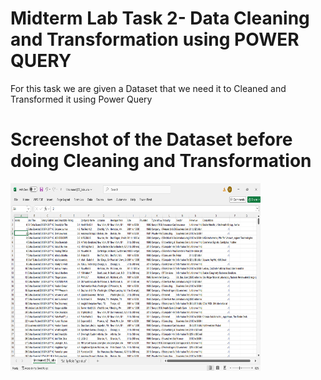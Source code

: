 # Midterm Lab Task 2- Data Cleaning and Transformation using POWER QUERY
 For this task we are given a Dataset that we need it to Cleaned and Transformed it using Power Query

# Screenshot of the Dataset before doing Cleaning and Transformation
 <img src="image/Dataset.png" alt="Alt Text" width="400" height="300">
